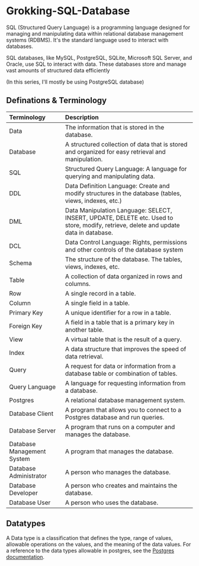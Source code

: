 # Grokking-SQL-Database

SQL (Structured Query Language) is a programming language designed for managing and manipulating data within relational database management systems (RDBMS). It's the standard language used to interact with databases.

SQL databases, like MySQL, PostgreSQL, SQLite, Microsoft SQL Server, and Oracle, use SQL to interact with data. These databases store and manage vast amounts of structured data efficiently 

(In this series, I'll mostly be using PostgreSQL database)



## Definations &  Terminology 

| Terminology | Description |
| :--- | :--- |
| Data | The information that is stored in the database.|
| Database | A structured collection of data that is stored and organized for easy retrieval and manipulation. |
| SQL |  Structured Query Language: A language for querying and manipulating data. |
| DDL | Data Definition Language: Create and modify structures in the database (tables, views, indexes, etc.) |
| DML | Data Manipulation Language: SELECT, INSERT, UPDATE, DELETE etc. Used to store, modify, retrieve, delete and update data in database. |
| DCL | Data Control Language: Rights, permissions and other controls of the database system|
| Schema|  The structure of the database. The tables, views, indexes, etc. |
| Table | A collection of data organized in rows and columns. |
| Row | A single record in a table. |
| Column | A single field in a table. |
| Primary Key | A unique identifier for a row in a table. |
| Foreign Key | A field in a table that is a primary key in another table. |
| View | A virtual table that is the result of a query. |
| Index | A data structure that improves the speed of data retrieval. |
| Query | A request for data or information from a database table or combination of  tables.|
| Query Language | A language for requesting information from a database. |
| Postgres | A relational database management system. |
| Database Client | A program that allows you to connect to a Postgres database and run queries.  |
| Database Server | A program that runs on a computer and manages the database. |
| Database Management System | A program that manages the database. |
| Database Administrator | A person who manages the database. |
| Database Developer | A person who creates and maintains the database.|
| Database User  | A person who uses the database. |



## Datatypes
A Data type is a classification that defines the type, range of values, allowable operations on the values, and the meaning of the data values.
For a reference to the data types allowable in postgres, see the [Postgres documentation](https://www.postgresql.org/docs/current/datatype.html).